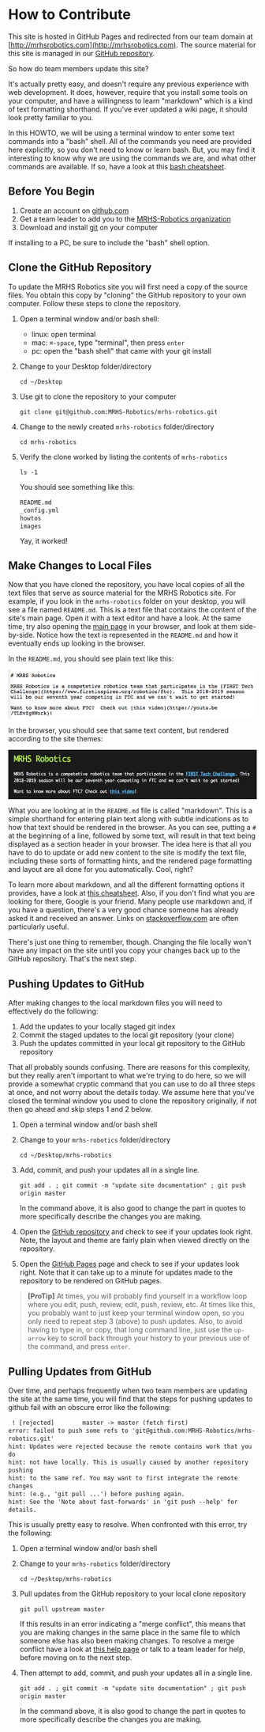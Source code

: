 # How to Contribute

This site is hosted in GitHub Pages and redirected from our team 
domain at [http://mrhsrobotics.com](http://mrhsrobotics.com).  The source material for this site is managed in our 
[GitHub repository](https://github.com/MRHS-Robotics/mrhs-robotics).   

So how do team members update this site?  

It's actually pretty easy, and doesn't require any previous experience with web development.  It does, however, require
that you install some tools on your computer, and have a willingness to learn "markdown" which is a kind of text
formatting shorthand.  If you've ever updated a wiki page, it should look pretty familiar to you.

In this HOWTO, we will be using a terminal window to enter some text commands into a "bash" shell.  All of the commands
you need are provided here explicitly, so you don't need to know or learn bash.  But, you may find it interesting to
know why we are using the commands we are, and what other commands are available.  If so, have a look at this [bash
cheatsheet](https://courses.cs.washington.edu/courses/cse390a/14au/bash.html).

## Before You Begin

1. Create an account on [github.com](https://github.com)
2. Get a team leader to add you to the [MRHS-Robotics organization](https://github.com/MRHS-Robotics)
3. Download and install [git](https://git-scm.com/) on your computer

If installing to a PC, be sure to include the "bash" shell option.

## Clone the GitHub Repository

To update the MRHS Robotics site you will first need a copy of the source files.  You obtain this copy by "cloning" 
the GitHub repository to your own computer.  Follow these steps to clone the repository.

1. Open a terminal window and/or bash shell:

    * linux: open terminal 
    * mac: ```⌘-space```, type "terminal", then press ``enter``
    * pc: open the "bash shell" that came with your git install
  
2. Change to your Desktop folder/directory

    ```
    cd ~/Desktop
    ```

3. Use git to clone the repository to your computer

   ```
   git clone git@github.com:MRHS-Robotics/mrhs-robotics.git 
   ```
   
4. Change to the newly created ``mrhs-robotics`` folder/directory

   ```
   cd mrhs-robotics
   ```
   
5. Verify the clone worked by listing the contents of ``mrhs-robotics``

   ```
   ls -1
   ```
   You should see something like this:
   ```
   README.md
   _config.yml
   howtos
   images
   ```
   Yay, it worked!
   
## Make Changes to Local Files

Now that you have cloned the repository, you have local copies of all the text files that serve as source material for
the MRHS Robotics site.  For example, if you look in the ``mrhs-robotics`` folder on your desktop, you will see a file
named ``README.md``.  This is a text file that contains the content of the site's main page.  Open it with a text editor
and have a look.  At the same time, try also opening the [main page](http://mrhsrobotics.com) in your browser, and look
at them side-by-side.  Notice how the text is represented in the ``README.md`` and how it eventually ends up looking in
the browser.

In the ``README.md``, you should see plain text like this:

<img src="../images/markdown_source.png" alt="markdown source" align="center" height="100">

In the browser, you should see that same text content, but rendered according to the site themes:

<img src="../images/markdown_rendered.png" alt="markdown source" align="center" height="100">

What you are looking at in the ``README.md`` file is called "markdown".  This is a simple shorthand for entering plain
text along with subtle indications as to how that text should be rendered in the browser.  As you can see, putting a
``#`` at the beginning of a line, followed by some text, will result in that text being displayed as a section header in
your browser.  The idea here is that all you have to do to update or add new content to the site is modify the text
file, including these sorts of formatting hints, and the rendered page formatting and layout are all done for you
automatically.  Cool, right?

To learn more about markdown, and all the different formatting options it provides, have a look at [this
cheatsheet](https://guides.github.com/features/mastering-markdown/).  Also, if you don't find what you are looking for
there, Google is your friend.  Many people use markdown and, if you have a question, there's a very good chance someone
has already asked it and received an answer.  Links on [stackoverflow.com](https://stackoverflow.com/) are often
particularly useful.

There's just one thing to remember, though.  Changing the file locally won't have any impact on the site until you copy
your changes back up to the GitHub repository.  That's the next step.

## Pushing Updates to GitHub

After making changes to the local markdown files you will need to effectively do the following:

1. Add the updates to your locally staged git index
2. Commit the staged updates to the local git repository (your clone)
3. Push the updates committed in your local git repository to the GitHub repository

That all probably sounds confusing.  There are reasons for this complexity, but they really aren't important to what
we're trying to do here, so we will provide a somewhat cryptic command that you can use to do all three steps at once,
and not worry about the details today.  We assume here that you've closed the terminal window you used to clone the
repository originally, if not then go ahead and skip steps 1 and 2 below.

1. Open a terminal window and/or bash shell

2. Change to your ``mrhs-robotics`` folder/directory

    ```
    cd ~/Desktop/mrhs-robotics
    ```

3. Add, commit, and push your updates all in a single line.

   ```
   git add . ; git commit -m "update site documentation" ; git push origin master 
   ```
      
   In the command above, it is also good to change the part in quotes to more specifically describe the changes you 
   are making.  
   
4. Open the [GitHub repository](https://github.com/MRHS-Robotics/mrhs-robotics) and check to see if your updates look
   right.  Note, the layout and theme are fairly plain when viewed directly on the repository.
 
5. Open the [GitHub Pages](http://mrhsrobotics.com) page and check to see if your updates look right.  Note that it 
   can take up to a minute for updates made to the repository to be rendered on GitHub pages.
   
> **[ProTip]** At times, you will probably find yourself in a workflow loop where you edit, push, review, edit, push, 
review, etc.  At times like this, you probably want to just keep your terminal window open, so you only need to repeat
step 3 (above) to push updates.  Also, to avoid having to type in, or copy, that long command line, just use the
``up-arrow`` key to scroll back through your history to your previous use of the command, and press ``enter``.

## Pulling Updates from GitHub

Over time, and perhaps frequently when two team members are updating the site at the same time, you will find that the
steps for pushing updates to github fail with an obscure error like the following:

```
 ! [rejected]        master -> master (fetch first)
error: failed to push some refs to 'git@github.com:MRHS-Robotics/mrhs-robotics.git'
hint: Updates were rejected because the remote contains work that you do
hint: not have locally. This is usually caused by another repository pushing
hint: to the same ref. You may want to first integrate the remote changes
hint: (e.g., 'git pull ...') before pushing again.
hint: See the 'Note about fast-forwards' in 'git push --help' for details.
```
This is usually pretty easy to resolve.  When confronted with this error, try the following:

1. Open a terminal window and/or bash shell

2. Change to your ``mrhs-robotics`` folder/directory

    ```
    cd ~/Desktop/mrhs-robotics
    ```

3. Pull updates from the GitHub repository to your local clone repository

   ```
   git pull upstream master
   ```

   If this results in an error indicating a "merge conflict", this means that you are making changes in the same place
in the same file to which someone else has also been making changes.  To resolve a merge conflict have a look at [this
help page](https://help.github.com/articles/resolving-a-merge-conflict-using-the-command-line/) or talk to a team leader
for help, before moving on to the next step.

3. Then attempt to add, commit, and push your updates all in a single line.

   ```
   git add . ; git commit -m "update site documentation" ; git push origin master 
   ```
      
   In the command above, it is also good to change the part in quotes to more specifically describe the changes you 
   are making.  
   

